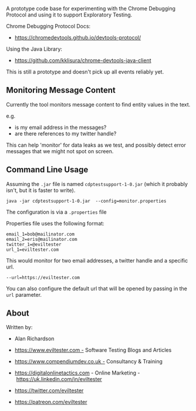 A prototype code base for experimenting with the Chrome Debugging Protocol and using it to support Exploratory Testing.

Chrome Debugging Protocol Docs:

- https://chromedevtools.github.io/devtools-protocol/


Using the Java Library:

- https://github.com/kklisura/chrome-devtools-java-client

This is still a prototype and doesn't pick up all events reliably yet.

## Monitoring Message Content

Currently the tool monitors message content to find entity values in the text.

e.g.

- is my email address in the messages?
- are there references to my twitter handle?

This can help 'monitor' for data leaks as we test, and possibly detect error messages that we might not spot on screen.

## Command Line Usage

Assuming the `.jar` file is named `cdptestsupport-1-0.jar` (which it probably isn't, but it is faster to write).

`java -jar cdptestsupport-1-0.jar  --config=monitor.properties`

The configuration is via a `.properties` file

Properties file uses the following format:

~~~~~~~~
email_1=bob@mailinator.com
email_2=eris@mailinator.com
twitter_1=@eviltester
url_1=eviltester.com
~~~~~~~~

This would monitor for two email addresses, a twitter handle and a specific url.

`--url=https://eviltester.com`

You can also configure the default url that will be opened by passing in the `url` parameter.

## About

Written by:

- Alan Richardson

- https://www.eviltester.com - Software Testing Blogs and Articles
- https://www.compendiumdev.co.uk - Consultancy & Training
- https://digitalonlinetactics.com - Online Marketing
- https://uk.linkedin.com/in/eviltester
- https://twitter.com/eviltester
- https://patreon.com/eviltester 